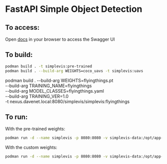 FastAPI Simple Object Detection
===============================

To access:
----------

Open [docs](docs) in your browser to access the Swagger UI

To build:
---------

```sh
podman build . -t simplevis:pre-trained
podman build . --build-arg WEIGHTS=coco_uavs -t simplevis:uavs
```

podman build . --build-arg WEIGHTS=flyingthings.pt \
--build-arg TRAINING_NAME=flyingthings \
--build-arg MODEL_CLASSES=flyingthings.yaml \
--build-arg TRAINING_VER=1.0 \
-t nexus.davenet.local:8080/simplevis/simplevis:flyingthings

To run:
-------

With the pre-trained weights:

```sh
podman run -d --name simplevis -p 8080:8080 -v simplevis-data:/opt/app-root/src/simplevis-data simplevis:pretrained
```

With the custom weights:
```sh
podman run -d --name simplevis -p 8080:8080 -v simplevis-data:/opt/app-root/src/simplevis-data simplevis:uavs
```
